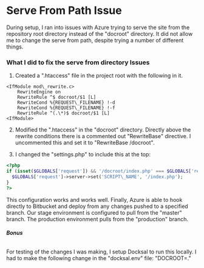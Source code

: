 # Serve From Path Issue
During setup, I ran into issues with Azure trying to serve the site from the repository root directory instead of the "docroot" directory. It did not allow me to change the serve from path, despite trying a number of different things.


### **What I did to fix the serve from directory Issues**

1. Created a ".htaccess" file in the project root with the following in it.

```apacheconfig
<IfModule mod\_rewrite.c>
    RewriteEngine on
    RewriteRule ^$ docroot/$1 [L]
    RewriteCond %{REQUEST\_FILENAME} !-d
    RewriteCond %{REQUEST\_FILENAME} !-f
    RewriteRule ^(.\*)$ docroot/$1 [L]
<IfModule>
```

2. Modified the ".htaccess" in the "docroot" directory. Directly above the rewrite conditions there is a commented out "RewriteBase" directive. I uncommented this and set it to "RewriteBase /docroot".

3. I changed the "settings.php" to include this at the top:

```php
<?php
if (isset($GLOBALS['request']) && '/docroot/index.php' === $GLOBALS['request']->server->get('SCRIPT\_NAME')) {
  $GLOBALS['request']->server->set('SCRIPT\_NAME', '/index.php');
}
?>
```

This configuration works and works well. Finally, Azure is able to hook directly to Bitbucket and deploy from any changes pushed to a specified branch. Our stage environment is configured to pull from the "master" branch. The production environment pulls from the "production" branch.


###### **Bonus**

For testing of the changes I was making, I setup Docksal to run this locally. I had to make the following change in the "docksal.env" file: "DOCROOT=."